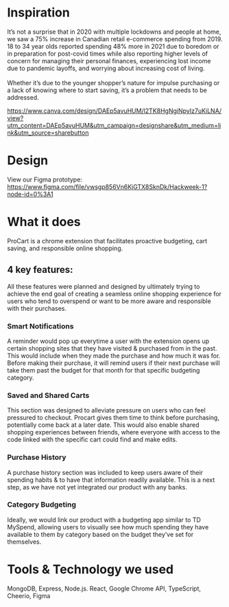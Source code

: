 # Inspiration
It’s not a surprise that in 2020 with multiple lockdowns and people at home, we saw a 75% increase in Canadian retail e-commerce spending from 2019.
18 to 34 year olds reported spending 48% more in 2021 due to boredom or in preparation for post-covid times while also reporting higher levels of concern for managing their personal finances, experiencing lost income due to pandemic layoffs, and worrying about increasing cost of living. <br>
<br>
Whether it’s due to the younger shopper’s nature for impulse purchasing or a lack of knowing where to start saving, it’s a problem that needs to be addressed.

https://www.canva.com/design/DAEp5avuHUM/l2TK8HgNgiNpyIz7uKiLNA/view?utm_content=DAEp5avuHUM&utm_campaign=designshare&utm_medium=link&utm_source=sharebutton

# Design
View our Figma prototype: https://www.figma.com/file/vwsgp856Vn6KjGTX8SknDk/Hackweek-1?node-id=0%3A1
# What it does
ProCart is a chrome extension that facilitates proactive budgeting, cart saving, and responsible online shopping.
## 4 key features:
All these features were planned and designed by ultimately trying to achieve the end goal of creating a seamless online shopping experience for users who tend to overspend or want to be more aware and responsible with their purchases. 
### Smart Notifications
A reminder would pop up everytime a user with the extension opens up certain shopping sites that they have visited & purchased from in the past. This would include when they made the purchase and how much it was for. Before making their purchase, it will remind users if their next purchase will take them past the budget for that month for that specific budgeting category.
### Saved and Shared Carts
This section was designed to alleviate pressure on users who can feel pressured to checkout. Procart gives them time to think before purchasing, potentially come back at a later date. This would also enable shared shopping experiences between friends, where everyone with access to the code linked with the specific cart could find and make edits.
### Purchase History
A purchase history section was included to keep users aware of their spending habits & to have that information readily available. This is a next step, as we have not yet integrated our product with any banks.
### Category Budgeting
Ideally, we would link our product with a budgeting app similar to TD MySpend, allowing users to visually see how much spending they have available to them by category based on the budget they’ve set for themselves.
# Tools & Technology we used
MongoDB, Express, Node.js. React, Google Chrome API, TypeScript, Cheerio, Figma
